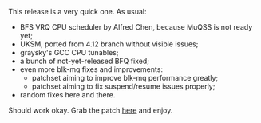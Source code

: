 This release is a very quick one. As usual: 

  * BFS VRQ CPU scheduler by Alfred Chen, because MuQSS is not ready yet;
  * UKSM, ported from 4.12 branch without visible issues;
  * graysky's GCC CPU tunables;
  * a bunch of not-yet-released BFQ fixed;
  * even more blk-mq fixes and improvements: 
    * patchset aiming to improve blk-mq performance greatly;
    * patchset aiming to fix suspend/resume issues properly;
  * random fixes here and there.

Should work okay. Grab the patch [here](https://pf.natalenko.name/sources/4.13/patch-4.13-pf1.xz) and enjoy.
